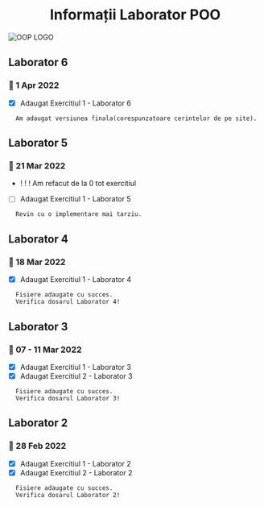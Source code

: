 <h1 align="center">Informații Laborator POO</h1>

![OOP LOGO](https://maharatech.gov.eg/pluginfile.php/263592/course/overviewfiles/oop.png)
## Laborator 6  
### 📆 1 Apr 2022
- [x] Adaugat Exercitiul 1 - Laborator 6
```
  Am adaugat versiunea finala(corespunzatoare cerintelor de pe site).
```

## Laborator 5  
### 📆 21 Mar 2022
- ! ! ! Am refacut de la 0 tot exercitiul
- [ ] Adaugat Exercitiul 1 - Laborator 5
```
  Revin cu o implementare mai tarziu.
```

## Laborator 4  
### 📆 18 Mar 2022
- [x] Adaugat Exercitiul 1 - Laborator 4
```
  Fisiere adaugate cu succes.
  Verifica dosarul Laborator 4!
```

## Laborator 3  
### 📆 07 - 11 Mar 2022
- [x] Adaugat Exercitiul 1 - Laborator 3
- [x] Adaugat Exercitiul 2 - Laborator 3
```
  Fisiere adaugate cu succes.
  Verifica dosarul Laborator 3!
```

## Laborator 2  
### 📆 28 Feb 2022
- [x] Adaugat Exercitiul 1 - Laborator 2
- [x] Adaugat Exercitiul 2 - Laborator 2
```
  Fisiere adaugate cu succes.
  Verifica dosarul Laborator 2!
```
